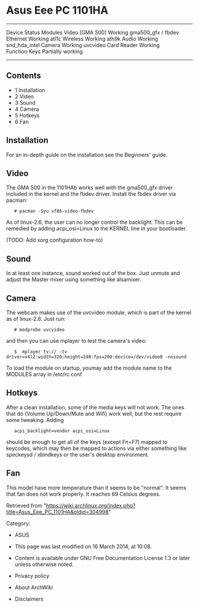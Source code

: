 Asus Eee PC 1101HA
==================

  ----------------- ------------------- --------------------
  Device            Status              Modules
  Video (GMA 500)   Working             gma500_gfx / fbdev
  Ethernet          Working             atl1c
  Wireless          Working             ath9k
  Audio             Working             snd_hda_intel
  Camera            Working             uvcvideo
  Card Reader       Working             
  Function Keys     Partially working   
  ----------------- ------------------- --------------------

Contents
--------

-   1 Installation
-   2 Video
-   3 Sound
-   4 Camera
-   5 Hotkeys
-   6 Fan

Installation
------------

For an in-depth guide on the installation see the Beginners' guide.

Video
-----

The GMA 500 in the 1101HAb works well with the gma500_gfx driver
included in the kernel and the fbdev driver. Install the fbdev driver
via pacman:

       # pacman -Syu xf86-video-fbdev

As of linux-2.6, the user can no longer control the backlight. This can
be remedied by adding acpi_osi=Linux to the KERNEL line in your
bootloader.

(TODO: Add xorg configuration how-to)

Sound
-----

In at least one instance, sound worked out of the box. Just unmute and
adjust the Master mixer using something like alsamixer.

Camera
------

The webcam makes use of the uvcvideo module, which is part of the kernel
as of linux-2.6. Just run:

       # modprobe uvcvideo

and then you can use mplayer to test the camera's video:

       $  mplayer tv:// -tv driver=v4l2:width=320:height=240:fps=200:device=/dev/video0 -nosound

To load the module on startup, youmay add the module name to the MODULES
array in /etc/rc.conf

Hotkeys
-------

After a clean installation, some of the media keys will not work. The
ones that do (Volume Up/Down/Mute and Wifi) work well, but the rest
require some tweaking. Adding

       acpi_backlight=vendor acpi_osi=Linux

should be enough to get all of the keys (except Fn+F7) mapped to
keycodes, which may then be mapped to actions via either something like
speckeysd / xbindkeys or the user's desktop environment.

Fan
---

This model have more temperature than it seems to be "normal". It seems
that fan does not work properly. It reaches 69 Celsius degrees.

Retrieved from
"https://wiki.archlinux.org/index.php?title=Asus_Eee_PC_1101HA&oldid=304998"

Category:

-   ASUS

-   This page was last modified on 16 March 2014, at 10:08.
-   Content is available under GNU Free Documentation License 1.3 or
    later unless otherwise noted.
-   Privacy policy
-   About ArchWiki
-   Disclaimers
